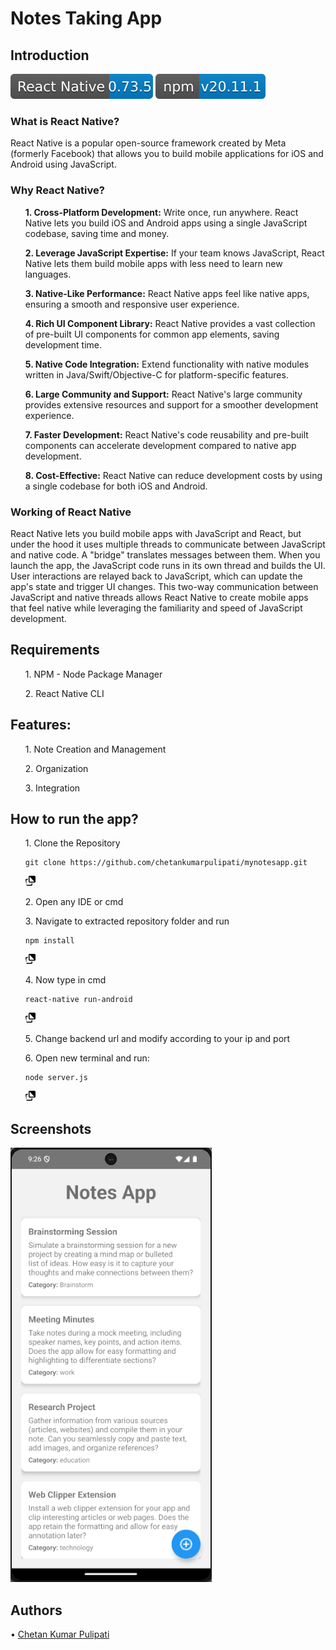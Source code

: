 <h1>Notes Taking App</h1>
<h2>Introduction</h2>
<div>
  <img alt="React Native" src="https://github.com/chetankumarpulipati/mynotesapp/blob/main/react%20native.svg"/>
  <img alt="Node.js" src="https://github.com/chetankumarpulipati/mynotesapp/blob/main/react.svg"/>
</div>
<h3>What is React Native?</h3>
<p>React Native is a popular open-source framework created by Meta (formerly Facebook) that allows you to build mobile applications for iOS and Android using JavaScript.</p>
<h3>Why React Native?</h3>
<p>
  <ul><b>1. Cross-Platform Development:</b> Write once, run anywhere. React Native lets you build iOS and Android apps using a single JavaScript codebase, saving time and money.</ul>
  <ul><b>2. Leverage JavaScript Expertise:</b> If your team knows JavaScript, React Native lets them build mobile apps with less need to learn new languages.</ul>
  <ul><b>3. Native-Like Performance:</b> React Native apps feel like native apps, ensuring a smooth and responsive user experience.</ul>
  <ul><b>4. Rich UI Component Library:</b> React Native provides a vast collection of pre-built UI components for common app elements, saving development time.</ul>
  <ul><b>5. Native Code Integration:</b> Extend functionality with native modules written in Java/Swift/Objective-C for platform-specific features.</ul>
  <ul><b>6. Large Community and Support:</b> React Native's large community provides extensive resources and support for a smoother development experience.</ul>
  <ul><b>7. Faster Development:</b> React Native's code reusability and pre-built components can accelerate development compared to native app development.</ul>
  <ul><b>8. Cost-Effective:</b> React Native can reduce development costs by using a single codebase for both iOS and Android.</ul>
</p>
<h3>Working of React Native</h3>
<p>
  React Native lets you build mobile apps with JavaScript and React, but under the hood it uses multiple threads to communicate between JavaScript and native code. A "bridge" translates messages between them.
  When you launch the app, the JavaScript code runs in its own thread and builds the UI. User interactions are relayed back to JavaScript, which can update the app's state and trigger UI changes. This two-way
  communication between JavaScript and native threads allows React Native to create mobile apps that feel native while leveraging the familiarity and speed of JavaScript development. 
</p>
<h2>Requirements</h2>
<p>
  <ul>1. NPM - Node Package Manager</ul>
  <ul>2. React Native CLI</ul>
</p>
<h2>Features: </h2>
<p>
<ul>1. Note Creation and Management</ul>
<ul>2. Organization</ul>
<ul>3. Integration</ul>
</p>
<h2>How to run the app?</h2>
<p>
  <ul>1. Clone the Repository</ul>
    <ul>
    <div class="zeroclipboard-container">
    <pre class="notranslate"><code>git clone https://github.com/chetankumarpulipati/mynotesapp.git</code></pre>
    <clipboard-copy aria-label="Copy" class="ClipboardButton btn btn-invisible js-clipboard-copy m-2 p-0 tooltipped-no-delay d-flex flex-justify-center flex-items-center" data-copy-feedback="Copied!" data
      tooltip direction="w" value="git clone https://github.com/chetankumarpulipati/mynotesapp.git" tabindex="0" role="button">
        <svg aria-hidden="true" height="16" viewBox="0 0 16 16" version="1.1" width="16" data-view-component="true" class="octicon octicon-copy js-clipboard-copy-icon">
            <path d="M0 6.75C0 5.784.784 5 1.75 5h1.5a.75.75 0 0 1 0 1.5h-1.5a.25.25 0 0 0-.25.25v7.5c0 .138.112.25.25.25h7.5a.25.25 0 0 0 .25-.25v-1.5a.75.75 0 0 1 1.5 0v1.5A1.75 1.75 0 0 1 9.25 16h-7.5A1.
              1.75 0 0 1 0 14.25Z"></path>
            <path d="M5 1.75C5 .784 5.784 0 6.75 0h7.5C15.216 0 16 .784 16 1.75v7.5A1.75 1.75 0 0 1 14.25 11h-7.5A1.75 1.75 0 0 1 5 9.25Zm1.75-.25a.25.25 0 0 0-.25.25v7.5c0 .138.112.25.25.25h7.5a.25.25 
              .25-.25v-7.5a.25.25 0 0 0-.25-.25Z"></path>
        </svg>
    </clipboard-copy>
    </div>
    </ul>
    <ul>2. Open any IDE or cmd</ul>
    <ul>3. Navigate to extracted repository folder and run</ul>
    <ul>
       <div class="zeroclipboard-container">
    <pre class="notranslate"><code>npm install</code></pre>
    <clipboard-copy aria-label="Copy" class="ClipboardButton btn btn-invisible js-clipboard-copy m-2 p-0 tooltipped-no-delay d-flex flex-justify-center flex-items-center" data-copy-feedback="Copied!" data
      tooltip direction="w" value="git clone https://github.com/chetankumarpulipati/mynotesapp.git" tabindex="0" role="button">
        <svg aria-hidden="true" height="16" viewBox="0 0 16 16" version="1.1" width="16" data-view-component="true" class="octicon octicon-copy js-clipboard-copy-icon">
            <path d="M0 6.75C0 5.784.784 5 1.75 5h1.5a.75.75 0 0 1 0 1.5h-1.5a.25.25 0 0 0-.25.25v7.5c0 .138.112.25.25.25h7.5a.25.25 0 0 0 .25-.25v-1.5a.75.75 0 0 1 1.5 0v1.5A1.75 1.75 0 0 1 9.25 16h-7.5A1.
              1.75 0 0 1 0 14.25Z"></path>
            <path d="M5 1.75C5 .784 5.784 0 6.75 0h7.5C15.216 0 16 .784 16 1.75v7.5A1.75 1.75 0 0 1 14.25 11h-7.5A1.75 1.75 0 0 1 5 9.25Zm1.75-.25a.25.25 0 0 0-.25.25v7.5c0 .138.112.25.25.25h7.5a.25.25 
              .25-.25v-7.5a.25.25 0 0 0-.25-.25Z"></path>
        </svg>
    </clipboard-copy>
    </div>
    </ul>
    <ul>4. Now type in cmd</ul>
    <ul>
      <div class="zeroclipboard-container">
    <pre class="notranslate"><code>react-native run-android</code></pre>
    <clipboard-copy aria-label="Copy" class="ClipboardButton btn btn-invisible js-clipboard-copy m-2 p-0 tooltipped-no-delay d-flex flex-justify-center flex-items-center" data-copy-feedback="Copied!" data
      tooltip direction="w" value="git clone https://github.com/chetankumarpulipati/mynotesapp.git" tabindex="0" role="button">
        <svg aria-hidden="true" height="16" viewBox="0 0 16 16" version="1.1" width="16" data-view-component="true" class="octicon octicon-copy js-clipboard-copy-icon">
            <path d="M0 6.75C0 5.784.784 5 1.75 5h1.5a.75.75 0 0 1 0 1.5h-1.5a.25.25 0 0 0-.25.25v7.5c0 .138.112.25.25.25h7.5a.25.25 0 0 0 .25-.25v-1.5a.75.75 0 0 1 1.5 0v1.5A1.75 1.75 0 0 1 9.25 16h-7.5A1.
              1.75 0 0 1 0 14.25Z"></path>
            <path d="M5 1.75C5 .784 5.784 0 6.75 0h7.5C15.216 0 16 .784 16 1.75v7.5A1.75 1.75 0 0 1 14.25 11h-7.5A1.75 1.75 0 0 1 5 9.25Zm1.75-.25a.25.25 0 0 0-.25.25v7.5c0 .138.112.25.25.25h7.5a.25.25 
              .25-.25v-7.5a.25.25 0 0 0-.25-.25Z"></path>
        </svg>
    </clipboard-copy>
    </div>
    </ul>
    <ul>5. Change backend url and modify according to your ip and port</ul>
    <ul>6. Open new terminal and run: </ul>
    <ul>
      <div class="zeroclipboard-container">
    <pre class="notranslate"><code>node server.js</code></pre>
    <clipboard-copy aria-label="Copy" class="ClipboardButton btn btn-invisible js-clipboard-copy m-2 p-0 tooltipped-no-delay d-flex flex-justify-center flex-items-center" data-copy-feedback="Copied!" data
      tooltip direction="w" value="git clone https://github.com/chetankumarpulipati/mynotesapp.git" tabindex="0" role="button">
        <svg aria-hidden="true" height="16" viewBox="0 0 16 16" version="1.1" width="16" data-view-component="true" class="octicon octicon-copy js-clipboard-copy-icon">
            <path d="M0 6.75C0 5.784.784 5 1.75 5h1.5a.75.75 0 0 1 0 1.5h-1.5a.25.25 0 0 0-.25.25v7.5c0 .138.112.25.25.25h7.5a.25.25 0 0 0 .25-.25v-1.5a.75.75 0 0 1 1.5 0v1.5A1.75 1.75 0 0 1 9.25 16h-7.5A1.
              1.75 0 0 1 0 14.25Z"></path>
            <path d="M5 1.75C5 .784 5.784 0 6.75 0h7.5C15.216 0 16 .784 16 1.75v7.5A1.75 1.75 0 0 1 14.25 11h-7.5A1.75 1.75 0 0 1 5 9.25Zm1.75-.25a.25.25 0 0 0-.25.25v7.5c0 .138.112.25.25.25h7.5a.25.25 
              .25-.25v-7.5a.25.25 0 0 0-.25-.25Z"></path>
        </svg>
    </clipboard-copy>
    </div>
    </ul>
    <h2>Screenshots</h2>
    <img alt="App Screenshot" src="https://github.com/chetankumarpulipati/mynotesapp/blob/main/app_screenshot.png"/>
</p>
<h2>Authors</h2>
<p>&bull;&nbsp;<a href="https://www.linkedin.com/in/chetan-kumar-b4388926b/" target="_blank">Chetan Kumar Pulipati</a></p>
